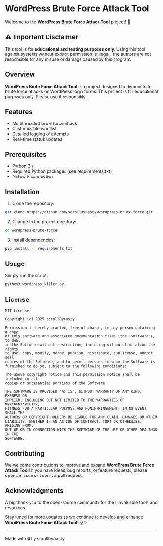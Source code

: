 # WordPress Brute Force Attack Tool

Welcome to the **WordPress Brute Force Attack Tool** project! 🚀

## ⚠️ Important Disclaimer

This tool is for **educational and testing purposes only**. Using this tool against systems without explicit permission is illegal. The authors are not responsible for any misuse or damage caused by this program.

## Overview

**WordPress Brute Force Attack Tool** is a project designed to demonstrate brute force attacks on WordPress login forms. This project is for educational purposes only. Please use it responsibly.

## Features

- Multithreaded brute force attack
- Customizable wordlist
- Detailed logging of attempts
- Real-time status updates

## Prerequisites

- Python 3.x
- Required Python packages (see requirements.txt)
- Network connection

## Installation

1. Clone the repository:
```bash
git clone https://github.com/scrollDynasty/wordpress-brute-force.git
```

2. Change to the project directory:
```bash
cd wordpress-brute-force
```

3. Install dependencies:
```bash
pip install -r requirements.txt
```

## Usage

Simply run the script:
```bash
python3 wordpress_killer.py
```

## License

```
MIT License

Copyright (c) 2025 scrollDynasty

Permission is hereby granted, free of charge, to any person obtaining a copy
of this software and associated documentation files (the "Software"), to deal
in the Software without restriction, including without limitation the rights
to use, copy, modify, merge, publish, distribute, sublicense, and/or sell
copies of the Software, and to permit persons to whom the Software is
furnished to do so, subject to the following conditions:

The above copyright notice and this permission notice shall be included in all
copies or substantial portions of the Software.

THE SOFTWARE IS PROVIDED "AS IS", WITHOUT WARRANTY OF ANY KIND, EXPRESS OR
IMPLIED, INCLUDING BUT NOT LIMITED TO THE WARRANTIES OF MERCHANTABILITY,
FITNESS FOR A PARTICULAR PURPOSE AND NONINFRINGEMENT. IN NO EVENT SHALL THE
AUTHORS OR COPYRIGHT HOLDERS BE LIABLE FOR ANY CLAIM, DAMAGES OR OTHER
LIABILITY, WHETHER IN AN ACTION OF CONTRACT, TORT OR OTHERWISE, ARISING FROM,
OUT OF OR IN CONNECTION WITH THE SOFTWARE OR THE USE OR OTHER DEALINGS IN THE
SOFTWARE.
```

## Contributing

We welcome contributions to improve and expand **WordPress Brute Force Attack Tool**! If you have ideas, bug reports, or feature requests, please open an issue or submit a pull request.

## Acknowledgments

A big thank you to the open-source community for their invaluable tools and resources.

Stay tuned for more updates as we continue to develop and enhance **WordPress Brute Force Attack Tool**! 💻✨

---
Made with 🔒 by scrollDynasty
